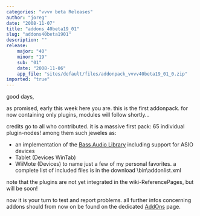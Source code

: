 ```yaml
---
categories: "vvvv beta Releases"
author: "joreg"
date: "2008-11-07"
title: "addons_40beta19_01"
slug: "addons40beta1901"
description: ""
release: 
    major: "40"
    minor: "19"
    sub: "01"
    date: "2008-11-06"
    app_file: "sites/default/files/addonpack_vvvv40beta19_01_0.zip"
imported: "true"
---
```



good days,

as promised, early this week here you are. this is the first addonpack. for now containing only plugins, modules will follow shortly... 

credits go to all who contributed. it is a massive first pack: 65 individual plugin-nodes! among them such jeweles as:
* an implementation of the [Bass Audio Library](http://www.un4seen.com/) including support for ASIO devices
* Tablet (Devices WinTab)
* WiiMote (Devices)
to name just a few of my personal favorites. a complete list of included files is in the download \bin\addonlist.xml

note that the plugins are not yet integrated in the wiki-ReferencePages, but will be soon!

now it is your turn to test and report problems. all further infos concerning addons should from now on be found on the dedicated [AddOns](https://betadocs.vvvv.org/devvvveloping/addons/) page.

